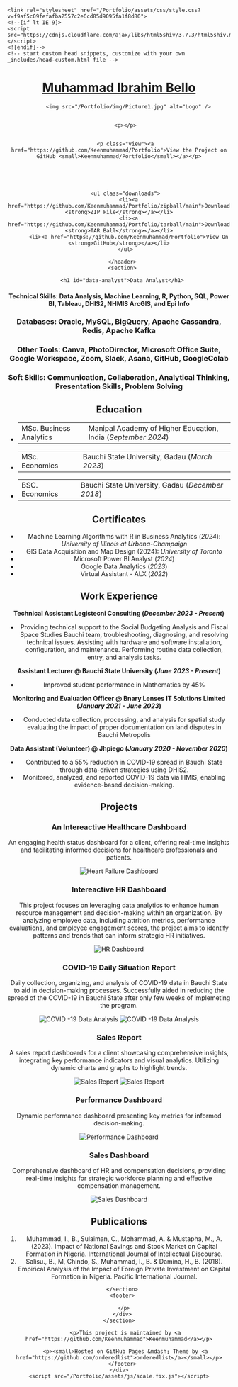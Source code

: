
<!DOCTYPE html>
<html lang="en-US">
  <head>
    <meta charset="UTF-8">
    <meta http-equiv="X-UA-Compatible" content="IE=edge">
    <meta name="viewport" content="width=device-width, initial-scale=1">

<!-- Begin Jekyll SEO tag v2.8.0 -->
<title>Data Analyst | Muhammad Ibrahim Bello</title>
<meta name="generator" content="Jekyll v3.10.0" />
<meta property="og:title" content="Data Analyst" />
<meta property="og:locale" content="en_US" />
<link rel="canonical" href="https://keenmuhammad.github.io/Portfolio/" />
<meta property="og:url" content="https://keenmuhammad.github.io/Portfolio/" />
<meta property="og:site_name" content="Muhammad Ibrahim Bello" />
<meta property="og:type" content="website" />
<meta name="twitter:card" content="summary" />
<meta property="twitter:title" content="Data Analyst" />
<script type="application/ld+json">
{"@context":"https://schema.org","@type":"WebSite","headline":"Data Analyst","name":"Muhammad Ibrahim Bello","publisher":{"@type":"Organization","logo":{"@type":"ImageObject","url":"https://keenmuhammad.github.io/Portfolio/img/Picture1.jpg"}},"url":"https://keenmuhammad.github.io/Portfolio/"}</script>
<!-- End Jekyll SEO tag -->

    <link rel="stylesheet" href="/Portfolio/assets/css/style.css?v=f9af5c09fefafba2557c2e6cd85d9095fa1f8d80">
    <!--[if lt IE 9]>
    <script src="https://cdnjs.cloudflare.com/ajax/libs/html5shiv/3.7.3/html5shiv.min.js"></script>
    <![endif]-->
    <!-- start custom head snippets, customize with your own _includes/head-custom.html file -->

<!-- Setup Google Analytics -->



<!-- You can set your favicon here -->
<!-- link rel="shortcut icon" type="image/x-icon" href="/Portfolio/favicon.ico" -->

<!-- end custom head snippets -->

  </head>
  <body>
    <div class="wrapper">
      <header>
        <h1><a href="https://keenmuhammad.github.io/Portfolio/">Muhammad Ibrahim Bello</a></h1>

        
          <img src="/Portfolio/img/Picture1.jpg" alt="Logo" />
        

        <p></p>

        
        <p class="view"><a href="https://github.com/Keenmuhammad/Portfolio">View the Project on GitHub <small>Keenmuhammad/Portfolio</small></a></p>
        

        

        
        <ul class="downloads">
          <li><a href="https://github.com/Keenmuhammad/Portfolio/zipball/main">Download <strong>ZIP File</strong></a></li>
          <li><a href="https://github.com/Keenmuhammad/Portfolio/tarball/main">Download <strong>TAR Ball</strong></a></li>
          <li><a href="https://github.com/Keenmuhammad/Portfolio">View On <strong>GitHub</strong></a></li>
        </ul>
        
      </header>
      <section>

      <h1 id="data-analyst">Data Analyst</h1>

<h4 id="technical-skills-data-analysis-machine-learning-r-python-sql-power-bi-tableau-dhis2-nhmis-arcgis-and-epi-info">Technical Skills: Data Analysis, Machine Learning, R, Python, SQL, Power BI, Tableau, DHIS2, NHMIS ArcGIS, and Epi Info</h4>
<h3 id="databases-oracle-mysql-bigquery-apache-cassandra-redis-apache-kafka">Databases: Oracle, MySQL, BigQuery, Apache Cassandra, Redis, Apache Kafka</h3>
<h3 id="other-tools-canva-photodirector-microsoft-office-suite-google-workspace-zoom-slack-asana-github-googlecolab">Other Tools: Canva, PhotoDirector, Microsoft Office Suite, Google Workspace, Zoom, Slack, Asana, GitHub, GoogleColab</h3>
<h3 id="soft-skills-communication-collaboration-analytical-thinking-presentation-skills-problem-solving">Soft Skills: Communication, Collaboration, Analytical Thinking, Presentation Skills, Problem Solving</h3>

<h2 id="education">Education</h2>
<ul>
  <li>
    <table>
      <tbody>
        <tr>
          <td>MSc. Business Analytics</td>
          <td>Manipal Academy of Higher Education, India (<em>September 2024</em>)</td>
        </tr>
      </tbody>
    </table>
  </li>
  <li>
    <table>
      <tbody>
        <tr>
          <td>MSc. Economics</td>
          <td>Bauchi State University, Gadau (<em>March  2023</em>)</td>
        </tr>
      </tbody>
    </table>
  </li>
  <li>
    <table>
      <tbody>
        <tr>
          <td>BSC. Economics</td>
          <td>Bauchi State University, Gadau (<em>December 2018</em>)</td>
        </tr>
      </tbody>
    </table>
  </li>
</ul>

<h2 id="certificates">Certificates</h2>
<ul>
  <li>Machine Learning Algorithms with R in Business Analytics (<em>2024</em>): <em>University of Illinois at Urbana-Champaign</em></li>
  <li>GIS Data Acquisition and Map Design (2024):    <em>University of Toronto</em></li>
  <li>Microsoft Power BI Analyst (<em>2024</em>)</li>
  <li>Google Data Analytics (<em>2023</em>)</li>
  <li>Virtual Assistant - ALX (<em>2022</em>)</li>
</ul>

<h2 id="work-experience">Work Experience</h2>

<p><strong>Technical Assistant Legistecni Consulting (<em>December 2023 - Present</em>)</strong></p>
<ul>
  <li>Providing technical support to the Social Budgeting Analysis and Fiscal Space Studies Bauchi team, troubleshooting, diagnosing, and resolving technical issues. Assisting with hardware and software installation, configuration, and maintenance. Performing routine data collection, entry, and analysis tasks.</li>
</ul>

<p><strong>Assistant Lecturer @ Bauchi State University (<em>June 2023 - Present</em>)</strong></p>
<ul>
  <li>Improved student performance in Mathematics by 45%</li>
</ul>

<p><strong>Monitoring and Evaluation Officer @ Bnary Lenses IT Solutions Limited (<em>January 2021 - June 2023</em>)</strong></p>
<ul>
  <li>Conducted data collection, processing, and analysis for spatial study evaluating the impact of proper documentation on land disputes in Bauchi Metropolis</li>
</ul>

<p><strong>Data Assistant (Volunteer) @ Jhpiego (<em>January 2020 - November 2020</em>)</strong></p>
<ul>
  <li>Contributed to a 55% reduction in COVID-19 spread in Bauchi State through data-driven strategies using DHIS2.</li>
  <li>Monitored, analyzed, and reported COVID-19 data via HMIS, enabling evidence-based decision-making.</li>
</ul>

<h2 id="projects">Projects</h2>

<h3 id="an-intereactive-healthcare-dashboard">An Intereactive Healthcare Dashboard</h3>
<p>An engaging health status dashboard for a client, offering real-time insights and facilitating informed decisions for healthcare professionals and patients.</p>

<p><img src="/Portfolio/img/Dashboard.png" alt="Heart Failure Dashboard" /></p>

<h3 id="intereactive-hr-dashboard">Intereactive HR Dashboard</h3>
<p>This project focuses on leveraging data analytics to enhance human resource management and decision-making within an organization. By analyzing employee data, including attrition metrics, performance evaluations, and employee engagement scores, the project aims to identify patterns and trends that can inform strategic HR initiatives.</p>

<p><img src="/Portfolio/img/hr.png" alt="HR Dashboard" /></p>

<h3 id="covid-19-daily-situation-report">COVID-19 Daily Situation Report</h3>
<p>Daily collection, organizing, and analysis of COVID-19 data in Bauchi State to aid in decision-making processes.
Successfully aided in reducing the spread of the COVID-19 in Bauchi State after only few weeks of implemeting the program.</p>

<p><img src="/Portfolio/img/project11.png" alt="COVID -19 Data Analysis" />
<img src="/Portfolio/img/project12.png" alt="COVID -19 Data Analysis" /></p>

<h3 id="sales-report">Sales Report</h3>
<p>A sales report dashboards for a client showcasing comprehensive insights, integrating key performance indicators and visual analytics. Utilizing dynamic charts and graphs to highlight trends.</p>

<p><img src="/Portfolio/img/salesreport.png" alt="Sales Report" />
<img src="/Portfolio/img/saleskpi.png" alt="Sales Report" /></p>

<h3 id="performance-dashboard">Performance Dashboard</h3>
<p>Dynamic performance dashboard presenting key metrics for informed decision-making.</p>

<p><img src="/Portfolio/img/performance.png" alt="Performance Dashboard" /></p>

<h3 id="sales-dashboard">Sales Dashboard</h3>
<p>Comprehensive dashboard of HR and compensation decisions, providing real-time insights for strategic workforce planning and effective compensation management.</p>

<p><img src="/Portfolio/img/sales.png" alt="Sales Dashboard" /></p>

<h2 id="publications">Publications</h2>
<ol>
  <li>Muhammad, I., B., Sulaiman, C., Mohammad, A. &amp; Mustapha, M., A. (2023). Impact of National Savings and Stock Market on Capital Formation in Nigeria. International Journal of Intellectual Discourse.</li>
  <li>Salisu., B., M, Chindo, S., Muhammad, I., B. &amp; Damina, H., B. (2018). Empirical Analysis of the Impact of Foreign Private Investment on Capital Formation in Nigeria. Pacific International Journal.</li>
</ol>



      </section>
      <footer>

       </p>
      </div>
    </section>
  </main>

  <!-- typed.js -->
  <script src="assets/vendor/typed.js/typed.min.js"></script>
  <script type="text/javascript">
    var typed = new Typed('.typing',{
      strings: ["Pythonist", "Developer", "Fast Learner"],
      loop: true,
      typeSpeed: 80,
      backSpeed: 40
    });
  </script>


  <!-- jQuery-->
  <script src="https://ajax.googleapis.com/ajax/libs/jquery/1.11.2/jquery.min.js"></script>

  <!-- Materialize - Compiled and minified JavaScript-->
  <script src="https://cdnjs.cloudflare.com/ajax/libs/materialize/0.95.3/js/materialize.min.js"></script>
  <script>
    // Materialize - Initializers
    $(document).ready(function () {
      $(".scrollspy").scrollSpy()
      // Initialize collapse button
      $(".button-collapse").sideNav({
        menuWidth: 190, // Default is 240
        edge: "left", // Choose the horizontal origin
        closeOnClick: true // Closes side-nav on <a> clicks, useful for Angular/Meteor
      })
    })
  </script>
</body>
        
        <p>This project is maintained by <a href="https://github.com/Keenmuhammad">Keenmuhammad</a></p>
        
        <p><small>Hosted on GitHub Pages &mdash; Theme by <a href="https://github.com/orderedlist">orderedlist</a></small></p>
      </footer>
    </div>
    <script src="/Portfolio/assets/js/scale.fix.js"></script>
  </body>
</html>
